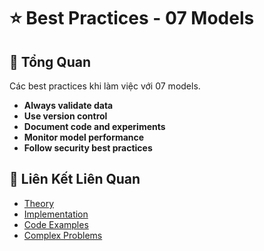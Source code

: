 # ⭐ Best Practices - 07 Models

## 🎯 Tổng Quan

Các best practices khi làm việc với 07 models.

- **Always validate data**
- **Use version control**
- **Document code and experiments**
- **Monitor model performance**
- **Follow security best practices**

## 🔗 Liên Kết Liên Quan

- [Theory](./THEORY_07_models.md)
- [Implementation](./IMPLEMENTATION_07_models.md)
- [Code Examples](./CODE_EXAMPLES_07_models.md)
- [Complex Problems](./COMPLEX_PROBLEMS.md)
